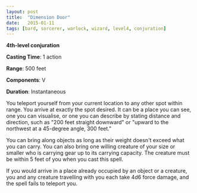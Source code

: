 ```yaml
---
layout: post
title:  "Dimension Door"
date:   2015-01-11
tags: [bard, sorcerer, warlock, wizard, level4, conjuration]
---
```


**4th-level conjuration**

**Casting Time**: 1 action

**Range**: 500 feet

**Components**: V

**Duration**: Instantaneous

You teleport yourself from your current location to any other spot within range. You arrive at exactly the spot desired. It can be a place you can see, one you can visualise, or one you can describe by stating distance and direction, such as "200 feet straight downward" or "upward to the northwest at a 45-degree angle, 300 feet."

You can bring along objects as long as their weight doesn't exceed what you can carry. You can also bring one willing creature of your size or smaller who is carrying gear up to its carrying capacity. The creature must be within 5 feet of you when you cast this spell.

If you would arrive in a place already occupied by an object or a creature, you and any creature travelling with you each take 4d6 force damage, and the spell fails to teleport you.
